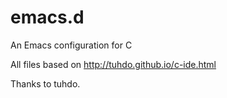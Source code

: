 # emacs.d
An Emacs configuration for C

All files based on http://tuhdo.github.io/c-ide.html

Thanks to tuhdo.
